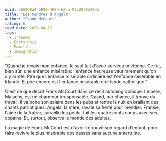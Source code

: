 ```yaml
---
uuid: e65998a4-b080-469a-b2ca-98c2038a70da
title: "Les Cendres d'Angela"
author: "Frank McCourt"
rating: 6
read_date: 2025-04-17
tags:
  - Irlande
  - Etats-Unis
  - Famille
  - Immigration
---
```


"Quand je revois mon enfance, le seul fait d'avoir survécu m'étonne. Ce fut, bien sûr, une enfance misérable: l'enfance heureuse vaut rarement qu'on s'y arrête. Pire que l'enfance misérable ordinaire est l'enfance misérable en Irlande. Et pire encore est l'enfance misérable en Irlande catholique."

C'est ce que décrit Frank McCourt dans ce récit autobiographique. Le père, Malachy, est un charmeur irresponsable. Quand, par chance, il trouve du travail, il va boire son salaire dans les pubs et rentre la nuit en braillant des chants patriotiques. Angela, la mère, ravale sa fierté pour mendier. Frankie, l'aîné de la fratrie, surveille les petits, fait les quatre cents coups avec ses copains. Et, surtout, observe le monde des adultes.

La magie de Frank McCourt est d'avoir retrouvé son regard d'enfant, pour faire revivre le plus misérable des passés sans aucune amertume.

